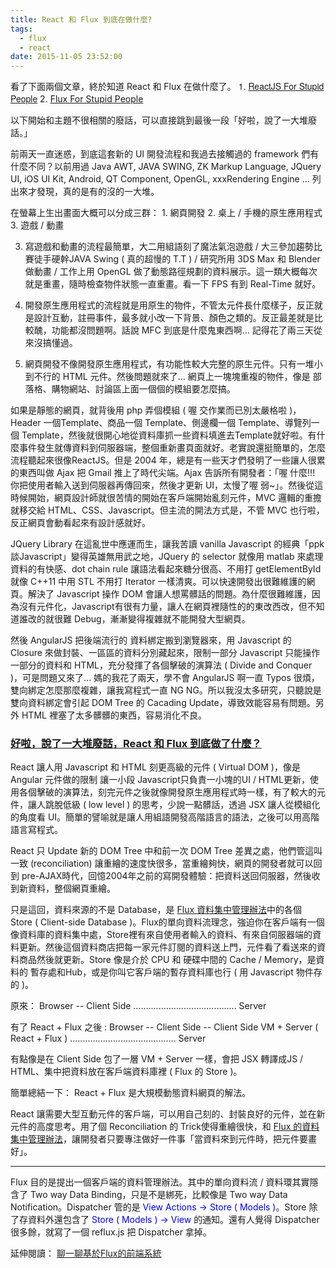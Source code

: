 ```yaml
---
title: React 和 Flux 到底在做什麼?
tags:
  - flux
  - react
date: 2015-11-05 23:52:00
---
```


看了下面兩個文章，終於知道 React 和 Flux 在做什麼了。
<span style="font-family: &quot;helvetica neue&quot; , &quot;arial&quot; , &quot;helvetica&quot; , sans-serif;">1.&nbsp;[ReactJS For Stupid People](http://blog.andrewray.me/reactjs-for-stupid-people/)</span>
2.&nbsp;[Flux For Stupid People](http://blog.andrewray.me/flux-for-stupid-people/)

以下開始和主題不很相關的廢話，可以直接跳到最後一段「好啦，說了一大堆廢話。」

前兩天一直迷惑，到底這套新的 UI 開發流程和我過去接觸過的 framework 們有什麼不同？以前用過 Java AWT, JAVA SWING, ZK Markup Language, JQuery UI, iOS UI Kit, Android, QT Component, OpenGL, xxxRendering Engine ... 列出來才發現，真的是有的沒的一大堆。

在螢幕上生出畫面大概可以分成三群：
1\. 網頁開發
2\. 桌上 / 手機的原生應用程式
3\. 遊戲 / 動畫

3) 寫遊戲和動畫的流程最簡單，大二用組語刻了魔法氣泡遊戲 / 大三參加趨勢比賽徒手硬幹JAVA Swing ( 真的超慢的 T.T ) / 研究所用 3DS Max 和 Blender 做動畫 / 工作上用 OpenGL 做了動態路徑規劃的資料展示。這一類大概每次就是重畫，隨時檢查物件狀態一直重畫。看一下 FPS 有到 Real-Time 就好。

2) 開發原生應用程式的流程就是用原生的物件，不管太元件長什麼樣子，反正就是設計互動，註冊事件，最多就小改一下背景、顏色之類的。反正最差就是比較醜，功能都沒問題啊。話說 MFC 到底是什麼鬼東西啊... 記得花了兩三天從來沒搞懂過。

1) 網頁開發不像開發原生應用程式，有功能性較大完整的原生元件。只有一堆小到不行的 HTML 元件。然後問題就來了... 網頁上一塊塊重複的物件，像是 部落格、購物網站、討論區上面一個個的模組要怎麼搞。

如果是靜態的網頁，就背後用 php 弄個模組 ( 喔 交作業而已別太嚴格啦 )，Header 一個Template、商品一個 Template、側邊欄一個 Template、導覽列一個 Template，然後就很開心地從資料庫抓一些資料填進去Template就好啦。有什麼事件發生就傳資料到伺服器端，整個重新畫頁面就好。老實說還挺簡單的，怎麼流程聽起來很像ReactJS。但是 2004 年，總是有一些天才們發明了一些讓人很累的東西叫做 Ajax 把 Gmail 推上了時代尖端。Ajax 告訴所有開發者：「喔 什麼!!! 你把使用者輸入送到伺服器再傳回來，然後才更新 UI，太慢了喔 弱~」。然後從這時候開始，網頁設計師就很苦情的開始在客戶端開始亂刻元件，MVC 邏輯的重擔就移交給 HTML、CSS、Javascript。但主流的開法方式是，不管 MVC 也行啦，反正網頁會動看起來有設計感就好。

JQuery Library 在這亂世中應運而生，讓我苦讀 vanilla Javascript 的經典「ppk談Javascript」變得英雄無用武之地，JQuery 的 selector 就像用 matlab 來處理資料的有快感、dot chain rule 讓語法看起來糖分很高、不用打 getElementById 就像 C++11 中用 STL 不用打 Iterator 一樣清爽。可以快速開發出很難維護的網頁。解決了 Javascript 操作 DOM 會讓人想罵髒話的問題。為什麼很難維護，因為沒有元件化，Javascript有很有力量，讓人在網頁裡隨性的的東改西改，但不知道誰改的就很難 Debug，漸漸變得複雜就不能開發大型網頁。

然後 AngularJS 把後端流行的 資料綁定搬到瀏覽器來，用 Javascript 的 Closure 來做封裝、一區區的資料分別藏起來，限制一部分 Javascript 只能操作 一部分的資料和 HTML，充分發揮了各個擊破的演算法 ( Divide and Conquer )，可是問題又來了... 媽的我花了兩天，學不會 AngularJS 啊一直 Typos 很煩，雙向綁定怎麼那麼複雜，讓我寫程式一直 NG NG。所以我沒太多研究，只聽說是雙向資料綁定會引起 DOM Tree 的 Cacading Update，導致效能容易有問題。另外 HTML 裡塞了太多髒髒的東西，容易消化不良。

### **<u>好啦，說了一大堆廢話，React 和 Flux 到底做了什麼？</u>**
React 讓人用 Javascript 和 HTML 刻更高級的元件 ( Virtual DOM )，像是 Angular 元件做的限制 讓一小段 Javascript只負責一小塊的UI / HTML更新，使用各個擊破的演算法，刻完元件之後就像開發原生應用程式時一樣，有了較大的元件，讓人跳脫低級 ( low level ) 的思考，少說一點髒話，透過 JSX 讓人從模組化的角度看 UI。簡單的譬喻就是讓人用組語開發高階語言的語法，之後可以用高階語言寫程式。

React 只 Update 新的 DOM Tree 中和前一次 DOM Tree 差異之處，他們管這叫 一致 (reconciliation) 讓重繪的速度快很多，當重繪夠快，網頁的開發者就可以回到 pre-AJAX時代，回憶2004年之前的寫開發體驗：把資料送回伺服器，然後收到新資料，整個網頁重繪。

只是這回，資料來源的不是 Database，是 <u>Flux 資料集中管理辦法</u>中的各個 Store ( Client-side Database )。Flux的單向資料流理念，強迫你在客戶端有一個像資料庫的資料集中處，Store裡有來自使用者輸入的資料、有來自伺服器端的資料更新。然後這個資料商店把每一家元件訂閱的資料送上門，元件看了看送來的資料商品然後就更新。Store 像是介於 CPU 和 硬碟中間的 Cache / Memory，是資料的 暫存處和Hub，或是你叫它客戶端的暫存資料庫也行 ( 用 Javascript 物件存的 )。

原來：
Browser -- Client Side ......................................... Server

有了 React + Flux 之後 :
Browser -- Client Side -- Client Side VM + Server ( React + Flux ) .......................................... Server

有點像是在 Client Side 包了一層 VM + Server 一樣，會把 JSX 轉譯成JS / HTML、集中把資料放在客戶端資料庫裡 ( Flux 的 Store )。

簡單總結一下：
React + Flux 是大規模動態資料網頁的解法。

React 讓需要大型互動元件的客戶端，可以用自己刻的、封裝良好的元件，並在新元件的高度思考。用了個 Reconciliation 的 Trick使得重繪很快，和 <u>Flux 的資料集中管理辦法</u>，讓開發者只要專注做好一件事「當資料來到元件時，把元件要畫好」。

---
Flux 目的是提出一個客戶端的資料管理辦法。其中的單向資料流 / 資料環其實隱含了 Two way Data Binding，只是不是綁死，比較像是 Two way Data Notification。Dispatcher 管的是 <span style="color: blue;">View Actions -&gt; Store ( Models )</span>。Store 除了存資料外還包含了 <span style="color: blue;">Store ( Models ) -&gt; View&nbsp;</span>的通知。還有人覺得 Dispatcher 很多餘，就寫了一個 reflux.js 把 Dispatcher 拿掉。

延伸閱讀：
[聊一聊基於Flux的前端系統](http://bbs.react-china.org/t/flux/615)